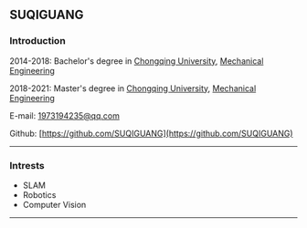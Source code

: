 ## SUQIGUANG

### Introduction


2014-2018: Bachelor's degree in [Chongqing University](http://www.cqu.edu.cn/), [Mechanical Engineering](http://www.cme.cqu.edu.cn/)

2018-2021: Master's degree in [Chongqing University](http://www.cqu.edu.cn/), [Mechanical Engineering](http://www.cme.cqu.edu.cn/)

E-mail: 1973194235@qq.com

Github: [https://github.com/SUQIGUANG](https://github.com/SUQIGUANG)



------



### Intrests

- SLAM
- Robotics
- Computer Vision

------
